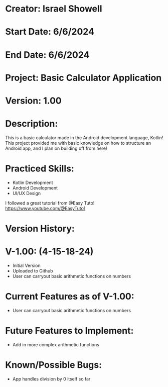 # Creator: Israel Showell
# Start Date: 6/6/2024
# End Date: 6/6/2024
# Project: Basic Calculator Application
# Version: 1.00

# Description:
This is a basic calculator made in the Android development language, Kotlin! 
This project provided me with basic knowledge on how to structure an Android app, and I plan on building off from here!

# Practiced Skills:
- Kotlin Development
- Android Development
- UI/UX Design

I followed a great tutorial from @Easy Tuto!
https://www.youtube.com/@EasyTuto1


# Version History:
# V-1.00: (4-15-18-24)
- Initial Version <br>
- Uploaded to Github <br>
- User can carryout basic arithmetic functions on numbers 

# Current Features as of V-1.00:
- User can carryout basic arithmetic functions on numbers 

# Future Features to Implement:
- Add in more complex arithmetic functions

# Known/Possible Bugs:
- App handles division by 0 itself so far
